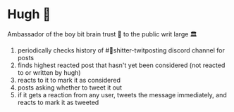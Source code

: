 # Hugh 🤖
Ambassador of the boy bit brain trust 🧠 to the public writ large 🏛

1. periodically checks history of #🐓shitter-twitposting discord channel for posts
2. finds highest reacted post that hasn't yet been considered (not reacted to or written by hugh)
3. reacts to it to mark it as considered
4. posts asking whether to tweet it out
5. if it gets a reaction from any user, tweets the message immediately, and reacts to mark it as tweeted
